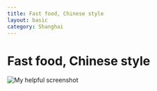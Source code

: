 ```yaml
---
title: Fast food, Chinese style
layout: basic
category: Shanghai
---
```



Fast food, Chinese style
========================

![My helpful screenshot](http://res.cloudinary.com/djfwqxjdx/image/upload/v1412524751/fast1_jyhf7n.jpg)



